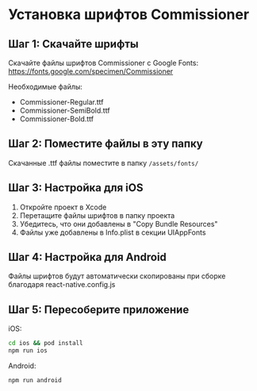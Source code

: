 # Установка шрифтов Commissioner

## Шаг 1: Скачайте шрифты

Скачайте файлы шрифтов Commissioner с Google Fonts:
https://fonts.google.com/specimen/Commissioner

Необходимые файлы:
- Commissioner-Regular.ttf
- Commissioner-SemiBold.ttf 
- Commissioner-Bold.ttf

## Шаг 2: Поместите файлы в эту папку

Скачанные .ttf файлы поместите в папку `/assets/fonts/`

## Шаг 3: Настройка для iOS

1. Откройте проект в Xcode
2. Перетащите файлы шрифтов в папку проекта
3. Убедитесь, что они добавлены в "Copy Bundle Resources"
4. Файлы уже добавлены в Info.plist в секции UIAppFonts

## Шаг 4: Настройка для Android

Файлы шрифтов будут автоматически скопированы при сборке благодаря react-native.config.js

## Шаг 5: Пересоберите приложение

iOS:
```bash
cd ios && pod install
npm run ios
```

Android:
```bash
npm run android
```
